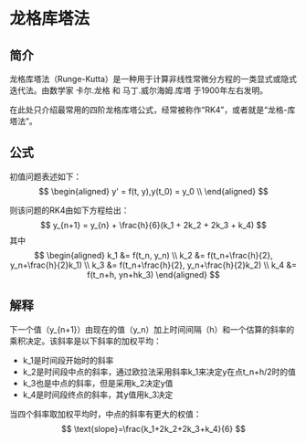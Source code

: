 # 龙格库塔法

## 简介

龙格库塔法（Runge-Kutta）是一种用于计算非线性常微分方程的一类显式或隐式迭代法。由数学家 卡尔.龙格 和 马丁.威尔海姆.库塔 于1900年左右发明。

在此处只介绍最常用的四阶龙格库塔公式，经常被称作“RK4”，或者就是“龙格-库塔法”。

## 公式

 初值问题表述如下：
$$
\begin{aligned}
y' = f(t, y),y(t_0) = y_0 \\
\end{aligned}
$$

则该问题的RK4由如下方程给出：
$$
y_{n+1} = y_{n} + \frac{h}{6}(k_1 + 2k_2 + 2k_3 + k_4)
$$
其中
$$
\begin{aligned}
k_1 &= f(t_n, y_n) \\
k_2 &= f(t_n+\frac{h}{2}, y_n+\frac{h}{2}k_1) \\
k_3 &= f(t_n+\frac{h}{2}, y_n+\frac{h}{2}k_2) \\
k_4 &= f(t_n+h, yn+hk_3)
\end{aligned}
$$

## 解释

下一个值（y_{n+1}）由现在的值（y_n）加上时间间隔（h）和一个估算的斜率的乘积决定。该斜率是以下斜率的加权平均：

- k_1是时间段开始时的斜率
- k_2是时间段中点的斜率，通过欧拉法采用斜率k_1来决定y在点t_n+h/2时的值
- k_3也是中点的斜率，但是采用k_2决定y值
- k_4是时间段终点的斜率，其y值用k_3决定

当四个斜率取加权平均时，中点的斜率有更大的权值：
$$
\text{slope}=\frac{k_1+2k_2+2k_3+k_4}{6}
$$
